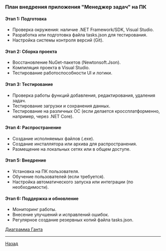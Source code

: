 ﻿### План внедрения приложения "Менеджер задач" на ПК

#### Этап 1: Подготовка
- Проверка окружения: наличие .NET Framework/SDK, Visual Studio.
- Разработка или подготовка файла tasks.json для тестирования.
- Настройка системы контроля версий (Git).

#### Этап 2: Сборка проекта
- Восстановление NuGet-пакетов (Newtonsoft.Json).
- Компиляция проекта в Visual Studio.
- Тестирование работоспособности UI и логики.

#### Этап 3: Тестирование
- Проверка работы функций добавления, редактирования, удаления задач.
- Тестирование загрузки и сохранения данных.
- Тестирование на различных ОС (если делается кроссплатформенно, например, через .NET Core).

#### Этап 4: Распространение
- Создание исполняемых файлов (.exe).
- Создание инсталлятора или архива для распространения.
- Размещение на локальных сетях или в общем доступе.
#### Этап 5: Внедрение
- Установка на ПК пользователя.
- Обучение пользователей (если требуется).
- Настройка автоматического запуска или интеграции (по необходимости).
#### Этап 6: Поддержка и обновление
- Мониторинг работы.
- Внесение улучшений и исправлений ошибок.
- Регулярное создание резервных копий файла tasks.json.

[Диаграмма Ганта](Диаграммы_png/Диаграмма_Ганта.jpg)

---

[Назад](Контент.md)
